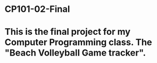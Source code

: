 CP101-02-Final
==============

This is the final project for my Computer Programming class. The "Beach Volleyball Game tracker".
=================================================================================================
